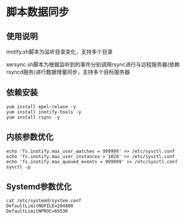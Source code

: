 # 脚本数据同步

## 使用说明

inotify.sh脚本为监听目录变化，支持多个目录

sersync.sh脚本为根据监听到的事件分别调用rsync进行与远程服务器(依赖rsyncd服务)进行数据增量同步，支持多个目标服务器

## 依赖安装

```shell
yum install epel-relase -y
yum install inotify-tools -y
yum install rsync -y
```

## 内核参数优化

```shell
echo 'fs.inotify.max_user_watches = 999999' >> /etc/sysctl.conf
echo 'fs.inotify.max_user_instances = 1024' >> /etc/sysctl.conf
echo 'fs.inotify.max_queued_events = 999999' >> /etc/sysctl.conf
sysctl -p
```

## Systemd参数优化

```shell
cat /etc/systemd/system.conf
DefaultLimitNOFILE=204800
DefaultLimitNPROC=65536
```